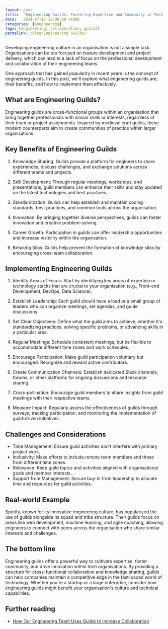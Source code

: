 ```yaml
---
layout: post
title:  "Engineering Guilds: Fostering Expertise and Community in Tech organisations"
date:   2024-07-17 12:00:00 +1000
categories: [engineering]
tags: [engineering, collaboration, guilds]
permalink: /blog/Engineering Guilds/
---
```


Developing engineering culture in an organisation is not a simple task. Organisations can be too focused on feature development and project delivery, which can lead to a lack of focus on the professional development and collaboration of their engineering teams.

One approach that has gained popularity in recent years is the concept of engineering guilds. In this post, we'll explore what engineering guilds are, their benefits, and how to implement them effectively.

## What are Engineering Guilds?

Engineering guilds are cross-functional groups within an organisation that bring together professionals with similar skills or interests, regardless of their team or project assignments. Inspired by medieval craft guilds, these modern counterparts aim to create communities of practice within larger organisations.

## Key Benefits of Engineering Guilds

1. Knowledge Sharing: Guilds provide a platform for engineers to share experiences, discuss challenges, and exchange solutions across different teams and projects.

2. Skill Development: Through regular meetings, workshops, and presentations, guild members can enhance their skills and stay updated on the latest technologies and best practices.

3. Standardization: Guilds can help establish and maintain coding standards, best practices, and common tools across the organisation.

4. Innovation: By bringing together diverse perspectives, guilds can foster innovation and creative problem-solving.

5. Career Growth: Participation in guilds can offer leadership opportunities and increase visibility within the organisation.

6. Breaking Silos: Guilds help prevent the formation of knowledge silos by encouraging cross-team collaboration.

## Implementing Engineering Guilds

1. Identify Areas of Focus: Start by identifying key areas of expertise or technology stacks that are crucial to your organisation (e.g., Front-end Development, DevOps, Data Science).

2. Establish Leadership: Each guild should have a lead or a small group of leaders who can organize meetings, set agendas, and guide discussions.

3. Set Clear Objectives: Define what the guild aims to achieve, whether it's standardizing practices, solving specific problems, or advancing skills in a particular area.

4. Regular Meetings: Schedule consistent meetings, but be flexible to accommodate different time zones and work schedules.

5. Encourage Participation: Make guild participation voluntary but encouraged. Recognize and reward active contributors.

6. Create Communication Channels: Establish dedicated Slack channels, forums, or other platforms for ongoing discussions and resource sharing.

7. Cross-pollination: Encourage guild members to share insights from guild meetings with their respective teams.

8. Measure Impact: Regularly assess the effectiveness of guilds through surveys, tracking participation, and monitoring the implementation of guild-driven initiatives.

## Challenges and Considerations

- Time Management: Ensure guild activities don't interfere with primary project work.
- Inclusivity: Make efforts to include remote team members and those from different time zones.
- Relevance: Keep guild topics and activities aligned with organisational goals and member interests.
- Support from Management: Secure buy-in from leadership to allocate time and resources for guild activities.

## Real-world Example

Spotify, known for its innovative engineering culture, has popularized the use of guilds alongside its squad and tribe structure. Their guilds focus on areas like web development, machine learning, and agile coaching, allowing engineers to connect with peers across the organisation who share similar interests and challenges.

## The bottom line

Engineering guilds offer a powerful way to cultivate expertise, foster community, and drive innovation within tech organisations. By providing a structure for cross-functional collaboration and knowledge sharing, guilds can help companies maintain a competitive edge in the fast-paced world of technology. Whether you're a startup or a large enterprise, consider how engineering guilds might benefit your organisation's culture and technical capabilities.

## Further reading
- [How Our Engineering Team Uses Guilds to Increase Collaboration](https://www.optimizely.com/insights/blog/how-our-engineering-team-uses-guilds-to-increase-collaboration/)